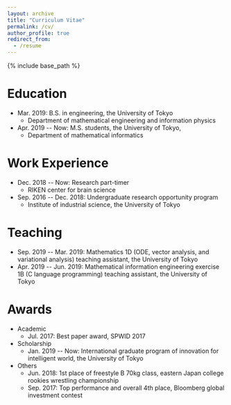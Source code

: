 ```yaml
---
layout: archive
title: "Curriculum Vitae"
permalink: /cv/
author_profile: true
redirect_from:
  - /resume
---
```


{% include base_path %}

Education
======
* Mar. 2019: B.S. in engineering, the University of Tokyo
  * Department of mathematical engineering and information physics
* Apr. 2019 -- Now: M.S. students, the University of Tokyo, 
  * Department of mathematical informatics
  
<!-- * Ph.D in Engineering, The Univeristy of Tokyo, 2024 (expected) -->

Work Experience
======
* Dec. 2018 -- Now: Research part-timer
  * RIKEN center for brain science
* Sep. 2016 -- Dec. 2018: Undergraduate research opportunity program
  * Institute of industrial science, the University of Tokyo
  
<!--
Computer skills
======
* C/C++
* Python
* MATLAB
-->
  
Teaching
======
* Sep. 2019 -- Mar. 2019: Mathematics 1D (ODE, vector analysis, and variational analysis) teaching assistant, the University of Tokyo
* Apr. 2019 -- Jun. 2019: Mathematical information engineering exercise 1B (C language programming) teaching assistant, the University of Tokyo

Awards
======
- Academic
  - Jul. 2017: Best paper award, SPWID 2017
- Scholarship
  - Jan. 2019 -- Now: International graduate program of innovation for intelligent world, the University of Tokyo
- Others
  - Jun. 2018: 1st place of freestyle B 70kg class, eastern Japan college rookies wrestling championship
  - Sep. 2017: Top performance and overall 4th place, Bloomberg global investment contest
